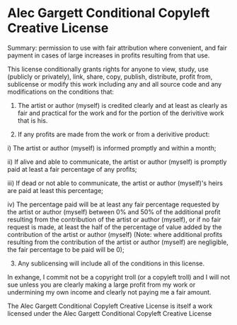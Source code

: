 # Alec Gargett Conditional Copyleft Creative License

Summary: permission to use with fair attribution where convenient, and fair payment in cases of large increases in profits resulting from that use.

This license conditionally grants rights for anyone to view, study, use (publicly or privately), link, share, copy, publish, distribute, profit from, sublicense or modify this work including any and all source code and any modifications on the conditions that:

1) The artist or author (myself) is credited clearly and at least as clearly as fair and practical for the work and for the portion of the derivitive work that is his.

2) If any profits are made from the work or from a derivitive product:

i) The artist or author (myself) is informed promptly and within a month;

ii) If alive and able to communicate, the artist or author (myself) is promptly paid at least a fair percentage of any profits;

iii) If dead or not able to communicate, the artist or author (myself)'s heirs are paid at least this percentage;

iv) The percentage paid will be at least any fair percentage requested by the artist or author (myself) between 0% and 50% of the additional profit resulting from the contribution of the artist or author (myself), or if no fair request is made, at least the half of the percentage of value added by the contribution of the artist or author (myself) (Note: where additional profits resulting from the contribution of the artist or author (myself) are negligible, the fair percentage to be paid will be 0);

3) Any sublicensing will include all of the conditions in this license.

In exhange, I commit not be a copyright troll (or a copyleft troll) and I will not sue unless you are clearly making a large profit from my work or undermining my own income and clearly not paying me a fair amount.

The Alec Gargett Conditional Copyleft Creative License is itself a work licensed under the Alec Gargett Conditional Copyleft Creative License
